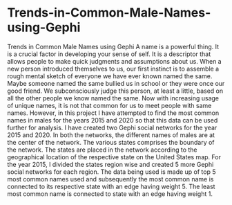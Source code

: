# Trends-in-Common-Male-Names-using-Gephi
Trends in Common Male Names using Gephi
A name is a powerful thing. It is a crucial factor in developing your sense of self.
It is a descriptor that allows people to make quick judgments and assumptions about us.
When a new person introduced themselves to us, our first instinct is to assemble a rough mental sketch of everyone we have ever known named the same.
Maybe someone named the same bullied us in school or they were once our good friend. We subconsciously judge this person, at least a little, based on all the other people we know named the same.
Now with increasing usage of unique names, it is not that common for us to meet people with same names.
However, in this project I have attempted to find the most common names in males for the years 2015 and 2020 so that this data can be used further for analysis.
I have created two Gephi social networks for the year 2015 and 2020.
In both the networks, the different names of males are at the center of the network.
The various states comprises the boundary of the network.
The states are placed in the network according to the geographical location of the  respective state on the United States map.
For the year 2015, I divided the states region wise and created 5 more Gephi social networks for each region.
The data being used is made up of top 5 most common names used and subsequently the most common name is connected to its respective state with an edge having weight 5. 
The least most common name is connected to state with an edge having weight 1.
